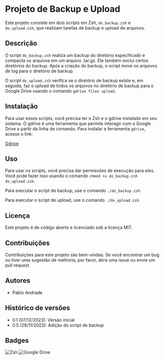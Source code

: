 # Projeto de Backup e Upload

Este projeto consiste em dois scripts em Zsh, `do_backup.zsh` e `do_upload.zsh`, que realizam tarefas de backup e upload de arquivos.

## Descrição

O script `do_backup.zsh` realiza um backup do diretório especificado e compacta os arquivos em um arquivo .tar.gz. Ele também exclui certos diretórios do backup. Após a criação do backup, o script move os arquivos de log para o diretório de backup.

O script `do_upload.zsh` verifica se o diretório de backup existe e, em seguida, faz o upload de todos os arquivos no diretório de backup para o Google Drive usando o comando `gdrive files upload`.

## Instalação

Para usar esses scripts, você precisa ter o Zsh e o gdrive instalado em seu sistema. 
O gdrive é uma ferramenta que permite interagir com o Google Drive a partir da linha de comando. 
Para instalar a ferramenta `gdrive`, acesse o link:

[Gdrive](https://github.com/glotlabs/gdrive)

## Uso

Para usar os scripts, você precisa dar permissões de execução para eles. Você pode fazer isso usando o comando `chmod +x do_backup.zsh do_upload.zsh`.

Para executar o script de backup, use o comando `./do_backup.zsh`.

Para executar o script de upload, use o comando `./do_upload.zsh`.

## Licença

Este projeto é de código aberto e licenciado sob a licença MIT.

## Contribuições

Contribuições para este projeto são bem-vindas. Se você encontrar um bug ou tiver uma sugestão de melhoria, por favor, abra uma issue ou envie um pull request.

## Autores

- Pablo Andrade

## Histórico de versões

- 0.1 (07/12/2023): Versão inicial
- 0.5 (28/11/2023): Adição do script de backup

## Badges

![Zsh](https://img.shields.io/badge/Zsh-1.2-blue)
![Google Drive](https://img.shields.io/badge/Google%20Drive-v3.0.0-green)
